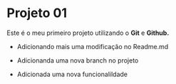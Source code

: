 # Projeto 01 

Este é o meu primeiro projeto utilizando o **Git** e **Github.**


- Adicionando mais uma modificação no Readme.md

- Adicionanda uma nova branch no projeto

- Adicionada uma nova funcionalildade 
